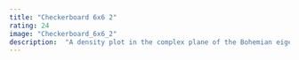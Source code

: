 ```yaml
---
title: "Checkerboard 6x6 2"
rating: 24
image: "Checkerboard_6x6_2"
description:  "A density plot in the complex plane of the Bohemian eigenvalues of a sample of 10 million 6x6 \"checkerboard\" matrices where the entries are sampled from the set {0, ±1, ±i, ±sqrt(20)*(1+i), ±sqrt(20)*(1-i)}. An \"checkerboard\" matrix contains zeros on the main diagonal, and every other sub/super diagonal. Color represents the eigenvalue density. Viewed on [-15-15i, 15+15i]."
---
```

